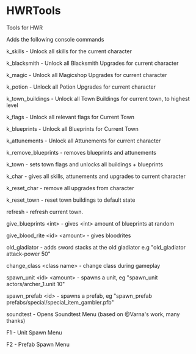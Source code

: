 # HWRTools
 Tools for HWR

Adds the following console commands

k_skills  - Unlock all skills for the current character

k_blacksmith - Unlock all Blacksmith Upgrades for current character

k_magic - Unlock all Magicshop Upgrades for current character

k_potion - Unlock all Potion Upgrades for current character

k_town_buildings - Unlock all Town Buildings for current town, to highest level

k_flags - Unlock all relevant flags for Current Town

k_blueprints - Unlock all Blueprints for Current Town

k_attunements - Unlock all Attunements for current character

k_remove_blueprints - removes blueprints and attunements

k_town - sets town flags and unlocks all buildings + blueprints

k_char - gives all skills, attunements and upgrades to current character

k_reset_char - remove all upgrades from character

k_reset_town - reset town buildings to default state

refresh - refresh current town. 

give_blueprints \<int\> - gives \<int\> amount of blueprints at random
 
give_blood_rite \<id\> \<amount\> - gives bloodrites 

old_gladiator <id> <amount> - adds sword stacks at the old gladiator e.g "old_gladiator attack-power 50"

change_class \<class name\> - change class during gameplay

spawn_unit \<id\> \<amount\> - spawns a unit, eg "spawn_unit actors/archer_1.unit 10"

spawn_prefab \<id\> - spawns a prefab, eg "spawn_prefab prefabs/special/special_item_gambler.pfb"

soundtest - Opens Soundtest Menu (based on @Varna's work, many thanks)

F1 - Unit Spawn Menu

F2 - Prefab Spawn Menu

